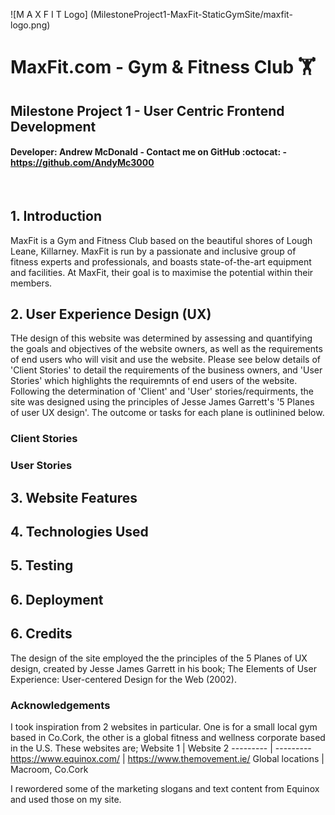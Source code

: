 ![M A X F I T Logo] (MilestoneProject1-MaxFit-StaticGymSite/maxfit-logo.png)

# MaxFit.com - Gym & Fitness Club :weight_lifting: #
## Milestone Project 1 - User Centric Frontend Development ##
#### Developer: Andrew McDonald - Contact me on GitHub :octocat: - https://github.com/AndyMc3000 ####
<br>

## 1. Introduction ##
MaxFit is a Gym and Fitness Club based on the beautiful shores of Lough Leane, Killarney. MaxFit is run by a passionate and inclusive group of fitness experts and professionals, and boasts state-of-the-art equipment and facilities. At MaxFit, their goal is to maximise the potential within their members.

## 2. User Experience Design (UX) ##

THe design of this website was determined by assessing and quantifying the goals and objectives of the website owners, as well as the requirements of end users who will visit and use the website. Please see below details of 'Client Stories' to detail the requirements of the business owners, and 'User Stories' which highlights the requiremnts of end users of the website. Following the determination of 'Client' and 'User' stories/requirments, the site was designed using the principles of Jesse James Garrett's '5 Planes of user UX design'. The outcome or tasks for each plane is outlinined below.

### Client Stories ###

### User Stories ###


## 3. Website Features ##

## 4. Technologies Used ##

## 5. Testing ##

## 6. Deployment ##

## 6. Credits ##
The design of the site employed the the principles of the 5 Planes of UX design, created by Jesse James Garrett in his book; The Elements of User Experience: User-centered Design for the Web (2002).

### Acknowledgements ###

I took inspiration from 2 websites in particular. One is for a small local gym based in Co.Cork, the other is a global fitness and wellness corporate based in the U.S. These websites are;
Website 1 | Website 2
--------- | ---------
https://www.equinox.com/ | https://www.themovement.ie/
Global locations  | Macroom, Co.Cork

I rewordered some of the marketing slogans and text content from Equinox and used those on my site.
